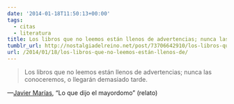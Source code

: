 ```yaml
---
date: '2014-01-18T11:50:13+00:00'
tags:
  - citas
  - literatura
title: Los libros que no leemos están llenos de advertencias; nunca las conoceremos, o llegarán demasiado tarde.
tumblr_url: http://nostalgiadelreino.net/post/73706642910/los-libros-que-no-leemos-están-llenos-de
url: /2014/01/18/los-libros-que-no-leemos-están-llenos-de/
---
```


<blockquote>Los libros que no leemos están llenos de advertencias; nunca las conoceremos, o llegarán demasiado tarde.</blockquote>&#8212;<a href="http://es.wikipedia.org/wiki/Javier_Mar%C3%ADas">Javier Marías</a>, &ldquo;Lo que dijo el mayordomo&rdquo; (relato)